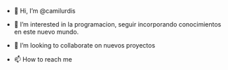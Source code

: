 - 👋 Hi, I’m @camilurdis
- 👀 I’m interested in  la programacion, seguir incorporando conocimientos en este nuevo mundo.

- 💞️ I’m looking to collaborate on  nuevos proyectos
- 📫 How to reach me  

<!---
camilurdis/camilurdis is a ✨ special ✨ repository because its `README.md` (this file) appears on your GitHub profile.
You can click the Preview link to take a look at your changes.
--->
